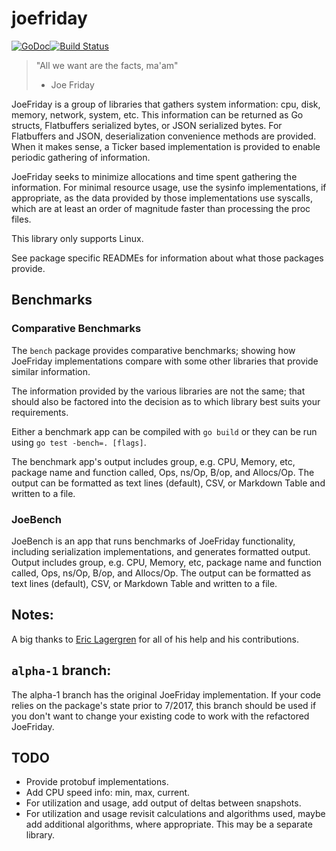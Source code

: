 joefriday
=========
[![GoDoc](https://godoc.org/github.com/rai-project/joefriday?status.svg)](https://godoc.org/github.com/rai-project/joefriday)[![Build Status](https://travis-ci.org/rai-project/joefriday.png)](https://travis-ci.org/rai-project/joefriday)
> "All we want are the facts, ma'am"  
>   - Joe Friday

JoeFriday is a group of libraries that gathers system information: cpu, disk, memory, network, system, etc. This information can be returned as Go structs, Flatbuffers serialized bytes, or JSON serialized bytes. For Flatbuffers and JSON, deserialization convenience methods are provided. When it makes sense, a Ticker based implementation is provided to enable periodic gathering of information.

JoeFriday seeks to minimize allocations and time spent gathering the information. For minimal resource usage, use the sysinfo implementations, if appropriate, as the data provided by those implementations use syscalls, which are at least an order of magnitude faster than processing the proc files.

This library only supports Linux.

See package specific READMEs for information about what those packages provide.

## Benchmarks
### Comparative Benchmarks
The `bench` package provides comparative benchmarks; showing how JoeFriday implementations compare with some other libraries that provide similar information.

The information provided by the various libraries are not the same; that should also be factored into the decision as to which library best suits your requirements.

Either a benchmark app can be compiled with `go build` or they can be run using `go test -bench=. [flags]`.

The benchmark app's output includes group, e.g. CPU, Memory, etc, package name and function called, Ops, ns/Op, B/op, and Allocs/Op. The output can be formatted as text lines (default), CSV, or Markdown Table and written to a file.

### JoeBench
JoeBench is an app that runs benchmarks of JoeFriday functionality, including serialization implementations, and generates formatted output. Output includes group, e.g. CPU, Memory, etc, package name and function called, Ops, ns/Op, B/op, and Allocs/Op. The output can be formatted as text lines (default), CSV, or Markdown Table and written to a file.

## Notes:
A big thanks to [Eric Lagergren](https://github.com/EricLagergren) for all of his help and his contributions.

## `alpha-1` branch:
The alpha-1 branch has the original JoeFriday implementation. If your code relies on the package's state prior to 7/2017, this branch should be used if you don't want to change your existing code to work with the refactored JoeFriday.

## TODO
* Provide protobuf implementations.  
* Add CPU speed info: min, max, current.  
* For utilization and usage, add output of deltas between snapshots.
* For utilization and usage revisit calculations and algorithms used, maybe add additional algorithms, where appropriate. This may be a separate library.  